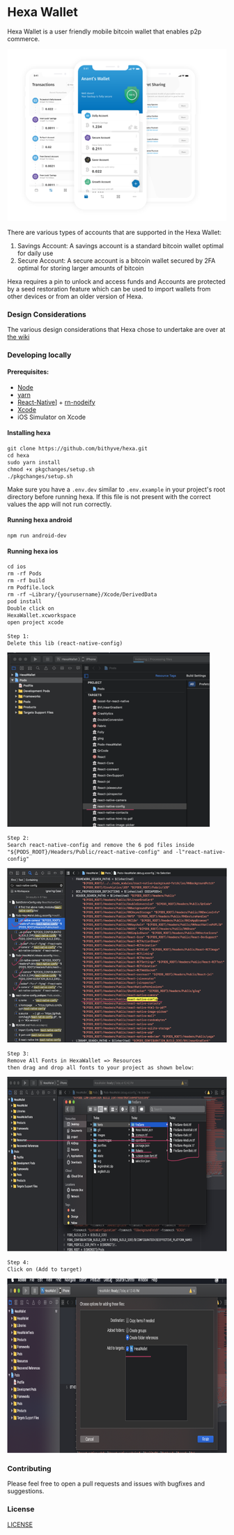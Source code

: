 # Hexa Wallet
  
Hexa Wallet is a user friendly mobile bitcoin wallet that enables p2p commerce.
   
![Hexa Wallet](hexa.png)
   
There are various types of accounts that are supported in the Hexa Wallet:

1. Savings Account: A savings account is a standard bitcoin wallet optimal for daily use
2. Secure Account: A secure account is a bitcoin wallet secured by 2FA optimal for storing larger amounts of bitcoin  
      
Hexa requires a pin to unlock and access funds and Accounts are protected by a seed restoration feature which can be used to import wallets from other devices or from an older version of Hexa.

### Design Considerations
    
The various design considerations that Hexa chose to undertake are over at [the wiki](https://github.com/thecryptobee/Hexa-Wallet/wiki/Design-Considerations)
    
### Developing locally   
  
#### Prerequisites:
- [Node](https://nodejs.org/en/)
- [yarn](https://www.npmjs.com/package/yarn)
- [React-Native](https://www.npmjs.com/package/react-native)] + [rn-nodeify](https://www.npmjs.com/package/rn-nodeify)
- [Xcode](https://developer.apple.com/xcode/)
- iOS Simulator on Xcode

#### Installing hexa
```
git clone https://github.com/bithyve/hexa.git
cd hexa
sudo yarn install
chmod +x pkgchanges/setup.sh
./pkgchanges/setup.sh
```

Make sure you have a `.env.dev` similar to `.env.example` in your project's root directory before running hexa. If this file is not present with the correct values the app will not run correctly.

#### Running hexa android
```
npm run android-dev
```
     
#### Running hexa ios    
            
```
cd ios
rm -rf Pods
rm -rf build   
rm Podfile.lock 
rm -rf ~Library/{yourusername}/Xcode/DerivedData
pod install      
Double click on 
HexaWallet.xcworkspace   
open project xcode 

Step 1:
Delete this lib (react-native-config)
```      
<img src="/src/assets/issuesImages/issue1.png" height="400">   

```   
Step 2:
Search react-native-config and remove the 6 pod files inside
"${PODS_ROOT}/Headers/Public/react-native-config" and -l"react-native-config"
```  
<img src="/src/assets/issuesImages/issue2.png" height="400">   

```     
Step 3:
Remove All Fonts in HexaWallet => Resources
then drag and drop all fonts to your project as shown below: 
```   
<img src="/src/assets/issuesImages/issue3.png" height="400">  
 
```   
Step 4:
Click on (Add to target)
```   
<img src="/src/assets/issuesImages/issue4.png" height="400">   
        
            

### Contributing
Please feel free to open a pull requests and issues with bugfixes and suggestions.
  
### License  
[LICENSE](LICENSE)
